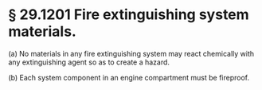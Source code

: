 # § 29.1201   Fire extinguishing system materials.

(a) No materials in any fire extinguishing system may react chemically with any extinguishing agent so as to create a hazard. 


(b) Each system component in an engine compartment must be fireproof. 




